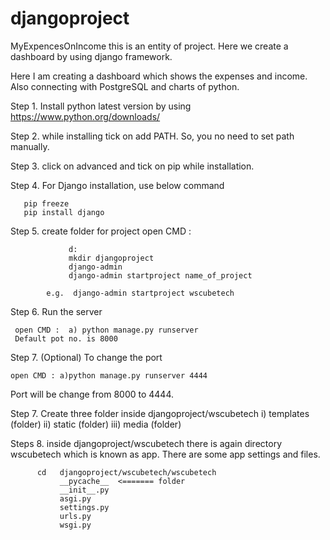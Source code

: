 # djangoproject
MyExpencesOnIncome this is an entity of project. Here we create a dashboard by using django framework. 

Here I am creating a dashboard which shows the expenses and income. Also connecting with PostgreSQL and charts of python.

Step 1. Install python latest version by using https://www.python.org/downloads/ 

Step 2. while installing tick on add PATH. So, you no need to set path manually.

Step 3. click on advanced and tick on pip while installation.

Step 4. For Django installation, use below command

       pip freeze
       pip install django
Step 5. create folder for project
open CMD :

                 d:
                 mkdir djangoproject
                 django-admin
                 django-admin startproject name_of_project

            e.g.  django-admin startproject wscubetech
Step 6. Run the server

     open CMD :  a) python manage.py runserver
     Default pot no. is 8000
Step 7. (Optional) To change the port

    open CMD : a)python manage.py runserver 4444
Port will be change from 8000 to 4444.

Step 7. Create three folder inside djangoproject/wscubetech
i) templates (folder)
ii) static (folder)
iii) media (folder)

Steps 8. inside djangoproject/wscubetech there is again directory wscubetech which is known as app. There are some app settings and files.

          cd   djangoproject/wscubetech/wscubetech 
               __pycache__  <======= folder 
               __init__.py
               asgi.py
               settings.py
               urls.py
               wsgi.py 
